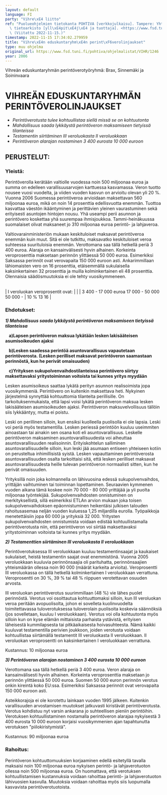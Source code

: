 ```yaml
---
layout: default
language: FI
party: "Vihre\xE4 liitto"
ref: "Puolueohjelmien tietokanta POHTIVA [verkkojulkaisu]. Tampere: Yhteiskuntatieteellinen\
  \ tietoarkisto [yll\xE4pit\xE4j\xE4 ja tuottaja]. <https://www.fsd.tuni.fi/pohtiva>.\
  \ (Viitattu 2022-11-15.)"
timestamp: 2022-11-15 17:34:02.279959
title: "Vihre\xE4n eduskuntaryhm\xE4n perint\xF6verolinjaukset"
type: muu ohjelma
original_url: https://www.fsd.tuni.fi/pohtiva/ohjelmalistat/VIHR/1246
year: 2006
---
```



Vihreän eduskuntaryhmän perintöverotyöryhmä: Brax, Sinnemäki ja Soininvaara


# VIHREÄN EDUSKUNTARYHMÄN PERINTÖVEROLINJAUKSET


* *Perintöverotusta tulee kohtuullistaa siellä missä se on kohtuutonta*
* *Mahdollisuus saada lykkäystä perintöveron maksamiseen tietyissä tilanteissa*
* *Testamentin siirtäminen III veroluokasta II veroluokkaan*
* *Perintöveron alarajan nostaminen 3 400 eurosta 10 000 euroon*


## PERUSTELUT:


### Yleistä:


Perintöverolla kerätään valtiolle vuodessa noin 500 miljoonaa euroa ja summa on edelleen varallisuusarvojen karttuessa kasvamassa. Veron tuotto nousee vuosi vuodelta, ja viiden vuoden kasvun on arvioitu olevan yli 20 %. Vuonna 2006 Suomessa perintöveroa arvioidaan maksettavan 560 miljoonaa euroa, mikä on noin 14 prosenttia edellisvuotta enemmän. Tuottoa kasvattaa väestön ikääntyminen ja perittävien yleinen vaurastuminen sekä erityisesti asuntojen hintojen nousu. Yhä useampi perii asunnon ja perintövero koskettaa yhä suurempaa ihmisjoukkoa. Tammi-heinäkuussa suomalaiset olivat maksaneet jo 310 miljoonaa euroa perintö- ja lahjaveroa.


Valtiovarainministeriön mukaan keskituloiset maksavat perintöveroa enemmän kuin muut. Sitä ei ole tutkittu, maksavatko keskituloiset veroa suhteessa suurituloisia enemmän. Verottomana saa tällä hetkellä periä 3 400 euroa. Alaraja on kansainvälisesti hyvin alhainen. Korkeinta veroprosenttia maksetaan perinnön ylittäessä 50 000 euroa. Esimerkiksi Saksassa perinnöt ovat verovapaita 150 000 euroon asti. Ankarimmillaan lähiomaisten vero on 16 prosenttia, etäisemmällä sukulaisella kaksinkertainen 32 prosenttia ja muilla kolminkertainen eli 48 prosenttia. Olennaisia säädösmuutoksia ei ole tehty vuosikymmeneen.




|  |  |
| --- | --- |
| 
 I veroluokan veroprosentit ovat: 
  |  |
| 
3 400 - 17 000 euroa 
17 000 - 50 000 
50 000 - 
  | 
 10 %
 13
 16
  |


### Ehdotukset:


***1) Mahdollisuus saada lykkäystä perintöveron maksamiseen tietyissä tilanteissa***  

   **a)Lapsen perintöveron maksua lykätään lesken lakisääteisen asumisoikeuden ajaksi**  

   **b)Lesken saadessa perintöä asuntovarallisuus vapautetaan perintöverosta. (Lesken perilliset maksavat perintöveron saamastaan perinnöstä, kun he perivät omaisuuden)**  

   **c)Yrityksen sukupolvenvaihdostilanteissa perintövero siirtyy maksettavaksi yritystoiminnan voitoista tai kunnes yritys myydään**


Lesken asumisoikeus saattaa lykätä perityn asunnon realisoimista jopa vuosikymmeniä. Perintövero on kuitenkin maksettava heti. Nykyinen järjestelmä synnyttää kohtuuttomia tilanteita perillisille. On tarkoituksenmukaista, että lapsi voisi lykätä perintöveron maksua lesken lakisääteisen asumisoikeuden ajaksi. Perintöveron maksuvelvollisuus tällöin siis lykkääntyy, mutta ei poistu.


Leski on perillinen silloin, kun ensiksi kuolleella puolisolla ei ole lapsia. Leski voi periä myös testamentilla. Lesken periessä perintöön kuuluu useimmiten ainoastaan tai ainakin sen osana koti eli asuntovarallisuus. Leskelle perintöveron maksaminen asuntovarallisuudesta voi aiheuttaa asuntovarallisuuden realisoinnin. Erityiskohtelun salliminen asuntovarallisuudelle silloin, kun leski jää asumaan entiseen yhteiseen kotiin on perusteltua inhimillisistä syistä. Lesken vapauttaminen perintöverosta asuntovarallisuuden osalta tarkoittaisi sitä, että lesken perilliset maksavat asuntovarallisuudesta heille tulevan perintöveron normaalisti sitten, kun he perivät omaisuuden.


Yrityksillä noin joka kolmannella on lähivuosina edessä sukupolvenvaihdos, yrittäjän vaihtuminen tai toiminnan lopettaminen. Seuraavien kymmenen vuoden aikana tämä koskee noin 70 000 - 80 000 yrittäjää ja yli puolta miljoonaa työntekijää. Sukupolvenvaihdosten onnistuminen on merkityksellistä, sillä esimerkiksi ETLAn arvion mukaan joka toisen sukupolvenvaihdoksen epäonnistuminen heikentäisi julkisen talouden rahoitusasemaa neljän vuoden kuluessa 1,25 miljardilla eurolla. Työpaikkoja menetettäisiin jopa 60 000 ja yrityksiä 32 000. Yritysten sukupolvenvaihdosten onnistumista voidaan edistää kohtuullistamalla perintöverotusta niin, että perintöveron voi siirtää maksettavaksi yritystoiminnan voitoista tai kunnes yritys myydään. 


***2) Testamenttien siirtäminen III veroluokasta II veroluokkaan*** 


Perintöverotuksessa III veroluokkaan kuuluu testamentinsaajat ja kaukaiset sukulaiset, heistä testamentin saajat ovat enemmistönä. Vuonna 2005 veroluokkaan kuuluvia perinnönsaajia oli parituhatta, perinnönsaajien yhteismäärän ollessa noin 90 000 (määrät karkeita arvioita). Veroprosentti III veroluokassa on tällä hetkellä kolminkertainen I veroluokkaan verrattuna. Veroprosentti on 30 %, 39 % tai 48 % riippuen verotettavan osuuden arvosta. 


III veroluokan perintöverotus suurimmillaan (48 %) vie lähes puolet perinnöstä. Verotus voi osoittautua kohtuuttomaksi silloin, kun III veroluokan veroa peritään avopuolisolta, johon ei sovelleta kuolinvuodelta toimitettavassa tuloverotuksessa tuloverolain puolisoita koskevia säännöksiä (jos sovelletaan, kuuluu I veroluokkaan). Verotus voi olla kohtuutonta myös silloin kun on kyse elämän mittaisista parhaista ystävistä, erityisen läheisestä kummilapsesta tai pitkäaikaisesta hoivasuhteesta. Nämä kaikki kuuluvat testamentilla perivien joukkoon, joiden verotusta voidaan kohtuullistaa siirtämällä testamentit III veroluokasta II veroluokkaan. II veroluokan veroprosentti on kaksinkertainen I veroluokkaan verrattuna.  

Kustannus: 10 miljoonaa euroa


***3) Perintöveron alarajan nostaminen 3 400 eurosta 10 000 euroon***


Verottomana saa tällä hetkellä periä 3 400 euroa. Veron alaraja on kansainvälisesti hyvin alhainen. Korkeinta veroprosenttia maksetaan jo perinnön ylittäessä 50 000 euroa. Suomen 50 000 euron perinnön verotus onkin kireintä koko EU:ssa. Esimerkiksi Saksassa perinnöt ovat verovapaita 150 000 euroon asti.


Asteikkorajoja ei ole korotettu lainkaan vuoden 1995 jälkeen. Kuitenkin varallisuuden arvostamisen muutokset jatkuvasti kiristävät perintöverotusta. Verotus kohdistuu nyt varsin ankarana jo suhteellisen pieniin perintöihin. Verotuksen kohtuullistaminen nostamalla perintöveron alarajaa nykyisestä 3 400 eurosta 10 000 euroon korjaisi vuosikymmenien ajan tapahtunutta verotuksen "piilokiristymistä".  

Kustannus: 90 miljoonaa euroa


### Rahoitus:


Perintöveron kohtuuttomuuksien korjaaminen edellä esitetyllä tavalla maksaisi noin 100 miljoonaa euroa nykyisen perintö- ja lahjaverotuoton ollessa noin 500 miljoonaa euroa. On huomattava, että verotuksen kohtuullistamisen kustannuksia voidaan rahoittaa perintö- ja lahjaverotuoton lähivuosien kasvulla. Muutoksia voidaan rahoittaa myös siis luopumalla kasvavista perintöverotuotoista. 



